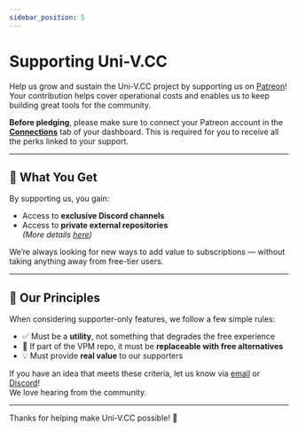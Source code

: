 ```yaml
---
sidebar_position: 5
---
```


# Supporting Uni-V.CC

Help us grow and sustain the Uni-V.CC project by supporting us on [Patreon](https://uni-v.cc/go/patreon)!  
Your contribution helps cover operational costs and enables us to keep building great tools for the community.

**Before pledging**, please make sure to connect your Patreon account in the [**Connections**](https://uni-v.cc/dash/connections) tab of your dashboard. This is required for you to receive all the perks linked to your support.

---

## 🎁 What You Get

By supporting us, you gain:

- Access to **exclusive Discord channels**
- Access to **private external repositories**  
  *(More details [here](./basics/content.md#extra-repositories))*

We’re always looking for new ways to add value to subscriptions — without taking anything away from free-tier users.

---

## 📌 Our Principles

When considering supporter-only features, we follow a few simple rules:

- ✅ Must be a **utility**, not something that degrades the free experience  
- 🔁 If part of the VPM repo, it must be **replaceable with free alternatives**  
- 💡 Must provide **real value** to our supporters

If you have an idea that meets these criteria, let us know via [email](mailto:hello@uni-v.cc) or [Discord](https://uni-v.cc/go/discord)!  
We love hearing from the community.

---

Thanks for helping make Uni-V.CC possible! 💜
